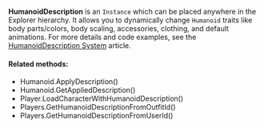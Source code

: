 **HumanoidDescription** is an `Instance` which can be placed anywhere in the Explorer hierarchy. It allows you to dynamically change `Humanoid` traits like body parts/colors, body scaling, accessories, clothing, and default animations. For more details and code examples, see the [HumanoidDescription System](https://developer.roblox.com/search#stq=humanoiddescription%20system) article.
#### Related methods:
- Humanoid.ApplyDescription()
- Humanoid.GetAppliedDescription()
- Player.LoadCharacterWithHumanoidDescription()
- Players.GetHumanoidDescriptionFromOutfitId()
- Players.GetHumanoidDescriptionFromUserId()